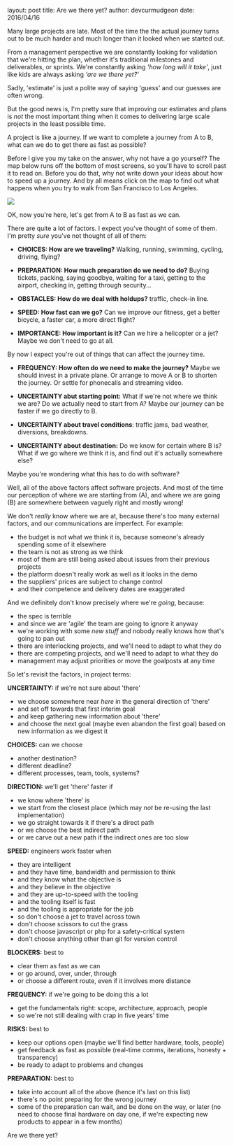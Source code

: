 layout: post
title: Are we there yet?
author: devcurmudgeon
date: 2016/04/16

Many large projects are late. Most of the time the the actual journey turns
out to be much harder and much longer than it looked when we started out.

From a management perspective we are constantly looking for validation that
we're hitting the plan, whether it's traditional milestones and deliverables,
or sprints. We're constantly asking *'how long will it take'*, just like kids are always asking *'are we there yet?'* 

Sadly, 'estimate' is just a polite way of saying 'guess' and our
guesses are often wrong.

But the good news is, I'm pretty sure that improving our estimates and plans is *not* the most important thing when it comes to delivering large scale
projects in the least possible time.

A project is like a journey. If we want to complete a journey from A to B,
what can we do to get there as fast as possible?

Before I give you my take on the answer, why not have a go yourself? The map below runs off the bottom of most screens, so you'll have to scroll past it to read on. Before you do that, why not write down your ideas about how to speed up a journey. And by all means click on the map to find out what happens when you try to walk from San Francisco to Los Angeles.

[<img src=/images/coast.jpg /> ](http://www.michaelrwolfe.com/2013/10/19/50/)

OK, now you're here, let's get from A to B as fast as we can.

There are quite a lot of factors. I expect you've thought of some of them. I'm pretty *sure* you've not thought
of all of them:

- **CHOICES: How are we traveling?** Walking, running, swimming, cycling, driving, flying?

- **PREPARATION: How much preparation do we need to do?** Buying tickets, packing, saying goodbye, waiting for a taxi, getting to the airport, checking in, getting through security...

- **OBSTACLES: How do we deal with holdups?** traffic, check-in line.

- **SPEED: How fast can we go?** Can we improve our fitness, get a better bicycle, a faster car, a more direct flight?

- **IMPORTANCE: How important is it?** Can we hire a helicopter or a jet? Maybe we don't need to go at all.

By now I expect you're out of things that can affect the journey time.

- **FREQUENCY: How often do we need to make the journey?** Maybe we should invest in a private plane. Or arrange to move A or B to shorten the journey. Or settle for phonecalls and streaming video.

- **UNCERTAINTY abut starting point:** What if we're not where we think we are? Do we actually need to start from A? Maybe our journey can be faster if we go directly to B.

- **UNCERTAINTY about travel conditions**: traffic jams, bad weather,
diversions, breakdowns.

- **UNCERTAINTY about destination:** Do we know for certain where B is? What if we go where we think it is, and find out it's actually somewhere else?

Maybe you're wondering what this has to do with software?

Well, all of the above factors affect software projects. And most of the time
our perception of where we are starting from (A), and where we are going (B) are somewhere between vaguely right and mostly wrong!

We don't *really* know where we are at, because there's too many external
factors, and our communications are imperfect. For example:

- the budget is not what we think it is, because someone's already spending
  some of it elsewhere
- the team is not as strong as we think
- most of them are still being asked about issues from their previous projects
- the platform doesn't really work as well as it looks in the demo
- the suppliers' prices are subject to change control 
- and their competence and delivery dates are exaggerated

And we definitely don't know precisely where we're *going*, because:

- the spec is terrible
- and since we are 'agile' the team are going to ignore it anyway
- we're working with some *new stuff* and nobody really knows how that's going
  to pan out
- there are interlocking projects, and we'll need to adapt to what they do
- there are competing projects, and we'll need to adapt to what they do
- management may adjust priorities or move the goalposts at any time

So let's revisit the factors, in project terms:

**UNCERTAINTY:** if we're not sure about 'there'

- we choose somewhere near *here* in the general direction of 'there'
- and set off towards that first interim goal
- and keep gathering new information about 'there'
- and choose the next goal (maybe even abandon the first goal) based on new
  information as we digest it

**CHOICES:** can we choose

- another destination?
- different deadline?
- different processes, team, tools, systems?

**DIRECTION:** we'll get 'there' faster if

- we know where 'there' is
- we start from the closest place
  (which may *not* be re-using the last implementation)
- we go straight towards it if there's a direct path
- or we choose the best indirect path
- or we carve out a new path if the indirect ones are too slow

**SPEED:** engineers work faster when

- they are intelligent 
- and they have time, bandwidth and permission to think
- and they know what the objective is
- and they believe in the objective
- and they are up-to-speed with the tooling
- and the tooling itself is fast
- and the tooling is appropriate for the job
- so don't choose a jet to travel across town
- don't choose scissors to cut the grass
- don't choose javascript or php for a safety-critical system
- don't choose anything other than git for version control

**BLOCKERS:** best to

- clear them as fast as we can
- or go around, over, under, through
- or choose a different route, even if it involves more distance

**FREQUENCY:** if we're going to be doing this a lot

- get the fundamentals right: scope, architecture, approach, people
- so we're not still dealing with crap in five years' time

**RISKS:** best to

- keep our options open (maybe we'll find better hardware, tools, people)
- get feedback as fast as possible
  (real-time comms, iterations, honesty + transparency)
- be ready to adapt to problems and changes

**PREPARATION:** best to

- take into account all of the above (hence it's last on this list)
- there's no point preparing for the wrong journey
- some of the preparation can wait, and be done on the way, or later
  (no need to choose final hardware on day one, if we're expecting new
  products to appear in a few months)

Are we there yet?